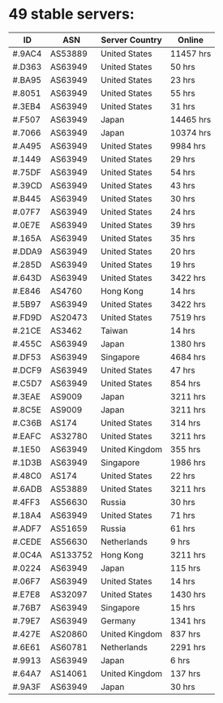 # 49 stable servers:

| ID | ASN | Server Country | Online |
| ------ | ------ | ------ | ------ |
| #.9AC4 | AS53889 | United States | 11457 hrs |
| #.D363 | AS63949 | United States | 50 hrs |
| #.BA95 | AS63949 | United States | 23 hrs |
| #.8051 | AS63949 | United States | 55 hrs |
| #.3EB4 | AS63949 | United States | 31 hrs |
| #.F507 | AS63949 | Japan | 14465 hrs |
| #.7066 | AS63949 | Japan | 10374 hrs |
| #.A495 | AS63949 | United States | 9984 hrs |
| #.1449 | AS63949 | United States | 29 hrs |
| #.75DF | AS63949 | United States | 54 hrs |
| #.39CD | AS63949 | United States | 43 hrs |
| #.B445 | AS63949 | United States | 30 hrs |
| #.07F7 | AS63949 | United States | 24 hrs |
| #.0E7E | AS63949 | United States | 39 hrs |
| #.165A | AS63949 | United States | 35 hrs |
| #.DDA9 | AS63949 | United States | 20 hrs |
| #.285D | AS63949 | United States | 19 hrs |
| #.643D | AS63949 | United States | 3422 hrs |
| #.E846 | AS4760 | Hong Kong | 14 hrs |
| #.5B97 | AS63949 | United States | 3422 hrs |
| #.FD9D | AS20473 | United States | 7519 hrs |
| #.21CE | AS3462 | Taiwan | 14 hrs |
| #.455C | AS63949 | Japan | 1380 hrs |
| #.DF53 | AS63949 | Singapore | 4684 hrs |
| #.DCF9 | AS63949 | United States | 47 hrs |
| #.C5D7 | AS63949 | United States | 854 hrs |
| #.3EAE | AS9009 | Japan | 3211 hrs |
| #.8C5E | AS9009 | Japan | 3211 hrs |
| #.C36B | AS174 | United States | 314 hrs |
| #.EAFC | AS32780 | United States | 3211 hrs |
| #.1E50 | AS63949 | United Kingdom | 355 hrs |
| #.1D3B | AS63949 | Singapore | 1986 hrs |
| #.48C0 | AS174 | United States | 22 hrs |
| #.6ADB | AS53889 | United States | 3211 hrs |
| #.4FF3 | AS56630 | Russia | 30 hrs |
| #.18A4 | AS63949 | United States | 71 hrs |
| #.ADF7 | AS51659 | Russia | 61 hrs |
| #.CEDE | AS56630 | Netherlands | 9 hrs |
| #.0C4A | AS133752 | Hong Kong | 3211 hrs |
| #.0224 | AS63949 | Japan | 115 hrs |
| #.06F7 | AS63949 | United States | 14 hrs |
| #.E7E8 | AS32097 | United States | 1430 hrs |
| #.76B7 | AS63949 | Singapore | 15 hrs |
| #.79E7 | AS63949 | Germany | 1341 hrs |
| #.427E | AS20860 | United Kingdom | 837 hrs |
| #.6E61 | AS60781 | Netherlands | 2291 hrs |
| #.9913 | AS63949 | Japan | 6 hrs |
| #.64A7 | AS14061 | United Kingdom | 137 hrs |
| #.9A3F | AS63949 | Japan | 30 hrs |

